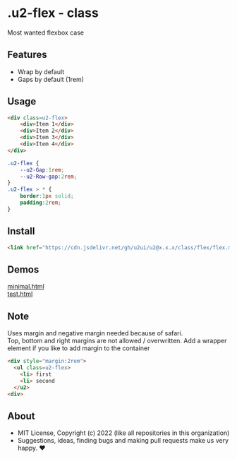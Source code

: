 # .u2-flex - class
Most wanted flexbox case

## Features

- Wrap by default
- Gaps by default (1rem)

## Usage

```html
<div class=u2-flex>
    <div>Item 1</div>
    <div>Item 2</div>
    <div>Item 3</div>
    <div>Item 4</div>
</div>
```

```css
.u2-flex {
    --u2-Gap:1rem;
    --u2-Row-gap:2rem;
}
.u2-flex > * {
    border:1px solid;
    padding:2rem;
}
```

## Install

```html
<link href="https://cdn.jsdelivr.net/gh/u2ui/u2@x.x.x/class/flex/flex.min.css" rel=stylesheet>
```

## Demos

[minimal.html](http://gcdn.li/u2ui/u2@main/class/flex/tests/minimal.html)  
[test.html](http://gcdn.li/u2ui/u2@main/class/flex/tests/test.html)  

## Note

Uses margin and negative margin needed because of safari.  
Top, bottom and right margins are not allowed / overwritten.
Add a wrapper element if you like to add margin to the container

```html
<div style="margin:2rem">
  <ul class=u2-flex>
    <li> first
    <li> second  
  </u2>
<div>
```

## About

- MIT License, Copyright (c) 2022 <u2> (like all repositories in this organization) <br>
- Suggestions, ideas, finding bugs and making pull requests make us very happy. ♥

